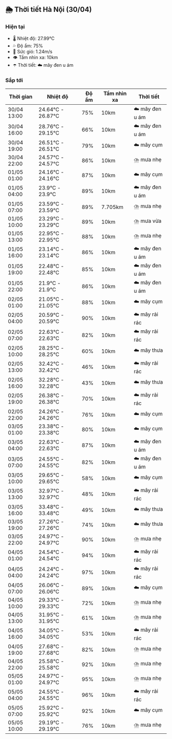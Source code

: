 ## 🌦️ Thời tiết Hà Nội (30/04)

### Hiện tại

- 🌡️ Nhiệt độ: 27.99℃
- 💦 Độ ẩm: 75%
- 💨 Sức gió: 1.24m/s
- 👁️ Tầm nhìn xa: 10km
- ☂️ Thời tiết: ☁️ mây đen u ám

### Sắp tới

| Thời gian | Nhiệt độ | Độ ẩm | Tầm nhìn xa | Thời tiết |
| --- | --- | --- | --- | --- |
| 30/04 13:00 | 24.64℃ - 26.87℃ | 75% | 10km | ☁️ mây đen u ám |
| 30/04 16:00 | 28.76℃ - 29.15℃ | 66% | 10km | ☁️ mây đen u ám |
| 30/04 19:00 | 26.51℃ - 26.51℃ | 79% | 10km | ☁️ mây cụm |
| 30/04 22:00 | 24.57℃ - 24.57℃ | 86% | 10km | ⛈️ mưa nhẹ |
| 01/05 01:00 | 24.16℃ - 24.16℃ | 87% | 10km | ☁️ mây cụm |
| 01/05 04:00 | 23.9℃ - 23.9℃ | 89% | 10km | ☁️ mây đen u ám |
| 01/05 07:00 | 23.59℃ - 23.59℃ | 89% | 7.705km | ⛈️ mưa nhẹ |
| 01/05 10:00 | 23.29℃ - 23.29℃ | 89% | 10km | ⛈️ mưa vừa |
| 01/05 13:00 | 22.95℃ - 22.95℃ | 88% | 10km | ⛈️ mưa nhẹ |
| 01/05 16:00 | 23.14℃ - 23.14℃ | 86% | 10km | ☁️ mây đen u ám |
| 01/05 19:00 | 22.48℃ - 22.48℃ | 85% | 10km | ☁️ mây đen u ám |
| 01/05 22:00 | 21.9℃ - 21.9℃ | 86% | 10km | ☁️ mây đen u ám |
| 02/05 01:00 | 21.05℃ - 21.05℃ | 88% | 10km | ☁️ mây cụm |
| 02/05 04:00 | 20.59℃ - 20.59℃ | 90% | 10km | ☁️ mây rải rác |
| 02/05 07:00 | 22.63℃ - 22.63℃ | 82% | 10km | ☁️ mây rải rác |
| 02/05 10:00 | 28.25℃ - 28.25℃ | 60% | 10km | ☁️ mây thưa |
| 02/05 13:00 | 32.42℃ - 32.42℃ | 46% | 10km | ☁️ mây rải rác |
| 02/05 16:00 | 32.28℃ - 32.28℃ | 43% | 10km | ☁️ mây thưa |
| 02/05 19:00 | 26.38℃ - 26.38℃ | 70% | 10km | ☁️ mây rải rác |
| 02/05 22:00 | 24.26℃ - 24.26℃ | 76% | 10km | ☁️ mây cụm |
| 03/05 01:00 | 23.38℃ - 23.38℃ | 80% | 10km | ☁️ mây cụm |
| 03/05 04:00 | 22.63℃ - 22.63℃ | 87% | 10km | ☁️ mây đen u ám |
| 03/05 07:00 | 24.55℃ - 24.55℃ | 82% | 10km | ☁️ mây đen u ám |
| 03/05 10:00 | 29.65℃ - 29.65℃ | 58% | 10km | ☁️ mây cụm |
| 03/05 13:00 | 32.97℃ - 32.97℃ | 48% | 10km | ☁️ mây rải rác |
| 03/05 16:00 | 33.48℃ - 33.48℃ | 49% | 10km | ☁️ mây thưa |
| 03/05 19:00 | 27.26℃ - 27.26℃ | 74% | 10km | ☁️ mây thưa |
| 03/05 22:00 | 24.97℃ - 24.97℃ | 90% | 10km | ⛈️ mưa nhẹ |
| 04/05 01:00 | 24.54℃ - 24.54℃ | 94% | 10km | ☁️ mây rải rác |
| 04/05 04:00 | 24.24℃ - 24.24℃ | 97% | 10km | ☁️ mây rải rác |
| 04/05 07:00 | 26.06℃ - 26.06℃ | 89% | 10km | ☁️ mây cụm |
| 04/05 10:00 | 29.33℃ - 29.33℃ | 72% | 10km | ⛈️ mưa nhẹ |
| 04/05 13:00 | 31.95℃ - 31.95℃ | 61% | 10km | ⛈️ mưa nhẹ |
| 04/05 16:00 | 34.05℃ - 34.05℃ | 53% | 10km | ☁️ mây rải rác |
| 04/05 19:00 | 27.68℃ - 27.68℃ | 82% | 10km | ⛈️ mưa nhẹ |
| 04/05 22:00 | 25.58℃ - 25.58℃ | 92% | 10km | ⛈️ mưa nhẹ |
| 05/05 01:00 | 24.97℃ - 24.97℃ | 95% | 10km | ⛈️ mưa nhẹ |
| 05/05 04:00 | 24.55℃ - 24.55℃ | 96% | 10km | ☁️ mây rải rác |
| 05/05 07:00 | 25.92℃ - 25.92℃ | 92% | 10km | ☁️ mây cụm |
| 05/05 10:00 | 29.19℃ - 29.19℃ | 76% | 10km | ⛈️ mưa nhẹ |

